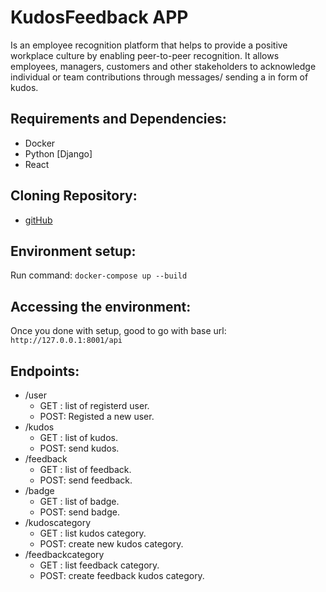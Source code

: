 # KudosFeedback APP
Is an employee recognition platform that helps to provide a positive workplace culture by enabling peer-to-peer recognition. It allows employees, managers, customers and other stakeholders to acknowledge individual or team contributions through messages/ sending a in form of kudos.

## Requirements and Dependencies:
* Docker
* Python [Django]
* React

## Cloning Repository:
*   [gitHub](https://github.com/igorklepuszewski/commwell.git)

## Environment setup:
Run command: `docker-compose up --build`

## Accessing the environment:
Once you done with setup, good to go with base url: `http://127.0.0.1:8001/api`

## Endpoints:
* /user
    * GET : list of registerd user.
    * POST: Registed a new user.
* /kudos
    * GET : list of kudos.
    * POST: send kudos.
* /feedback
    * GET : list of feedback.
    * POST: send feedback.
* /badge
    * GET : list of badge.
    * POST: send badge.
* /kudoscategory
    * GET : list kudos category.
    * POST: create new kudos category.
* /feedbackcategory
    * GET : list feedback category.
    * POST: create feedback kudos category.
